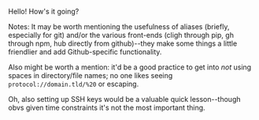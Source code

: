 Hello! How's it going?

Notes: It may be worth mentioning the usefulness of aliases (briefly, especially for git) and/or the various front-ends (cligh through pip, gh through npm, hub directly from github)--they make some things a little friendlier and add Github-specific functionality.

Also might be worth a mention: it'd be a good practice to get into *not* using spaces in directory/file names; no one likes seeing `protocol://domain.tld/%20` or escaping.

Oh, also setting up SSH keys would be a valuable quick lesson--though obvs given time constraints it's not the most important thing.

